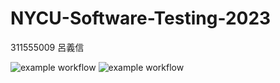 # NYCU-Software-Testing-2023

311555009 呂義信

![example workflow](https://github.com/Richard-YH/311555009-ST-2023/actions/workflows/main.yml/badge.svg)
![example workflow](https://github.com/Richard-YH/311555009-ST-2023/actions/workflows/Lab01-CI.yml/badge.svg)